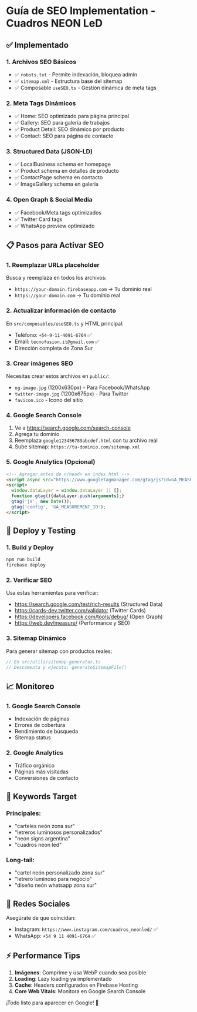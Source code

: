 # Guía de SEO Implementation - Cuadros NEON LeD

## ✅ Implementado

### 1. **Archivos SEO Básicos**
- ✅ `robots.txt` - Permite indexación, bloquea admin
- ✅ `sitemap.xml` - Estructura base del sitemap
- ✅ Composable `useSEO.ts` - Gestión dinámica de meta tags

### 2. **Meta Tags Dinámicos**
- ✅ Home: SEO optimizado para página principal
- ✅ Gallery: SEO para galería de trabajos  
- ✅ Product Detail: SEO dinámico por producto
- ✅ Contact: SEO para página de contacto

### 3. **Structured Data (JSON-LD)**
- ✅ LocalBusiness schema en homepage
- ✅ Product schema en detalles de producto
- ✅ ContactPage schema en contacto
- ✅ ImageGallery schema en galería

### 4. **Open Graph & Social Media**
- ✅ Facebook/Meta tags optimizados
- ✅ Twitter Card tags
- ✅ WhatsApp preview optimizado

## 📋 Pasos para Activar SEO

### 1. **Reemplazar URLs placeholder**
Busca y reemplaza en todos los archivos:
- `https://your-domain.firebaseapp.com` → Tu dominio real
- `https://your-domain.com` → Tu dominio real

### 2. **Actualizar información de contacto**
En `src/composables/useSEO.ts` y HTML principal:
- Teléfono: `+54-9-11-4091-6764` ✅
- Email: `tecnofusion.it@gmail.com` ✅
- Dirección completa de Zona Sur

### 3. **Crear imágenes SEO**
Necesitas crear estos archivos en `public/`:
- `og-image.jpg` (1200x630px) - Para Facebook/WhatsApp
- `twitter-image.jpg` (1200x675px) - Para Twitter
- `favicon.ico` - Icono del sitio

### 4. **Google Search Console**
1. Ve a https://search.google.com/search-console
2. Agrega tu dominio
3. Reemplaza `google123456789abcdef.html` con tu archivo real
4. Sube sitemap: `https://tu-dominio.com/sitemap.xml`

### 5. **Google Analytics (Opcional)**
```html
<!-- Agregar antes de </head> en index.html -->
<script async src="https://www.googletagmanager.com/gtag/js?id=GA_MEASUREMENT_ID"></script>
<script>
  window.dataLayer = window.dataLayer || [];
  function gtag(){dataLayer.push(arguments);}
  gtag('js', new Date());
  gtag('config', 'GA_MEASUREMENT_ID');
</script>
```

## 🚀 Deploy y Testing

### 1. **Build y Deploy**
```bash
npm run build
firebase deploy
```

### 2. **Verificar SEO**
Usa estas herramientas para verificar:
- https://search.google.com/test/rich-results (Structured Data)
- https://cards-dev.twitter.com/validator (Twitter Cards)  
- https://developers.facebook.com/tools/debug/ (Open Graph)
- https://web.dev/measure/ (Performance y SEO)

### 3. **Sitemap Dinámico**
Para generar sitemap con productos reales:
```typescript
// En src/utils/sitemap-generator.ts
// Descomenta y ejecuta: generateSitemapFile()
```

## 📈 Monitoreo

### 1. **Google Search Console**
- Indexación de páginas
- Errores de cobertura
- Rendimiento de búsqueda
- Sitemap status

### 2. **Google Analytics**
- Tráfico orgánico
- Páginas más visitadas
- Conversiones de contacto

## 🎯 Keywords Target

### Principales:
- "carteles neón zona sur"
- "letreros luminosos personalizados"
- "neon signs argentina"
- "cuadros neon led"

### Long-tail:
- "cartel neón personalizado zona sur"
- "letrero luminoso para negocio"
- "diseño neón whatsapp zona sur"

## 📱 Redes Sociales

Asegúrate de que coincidan:
- Instagram: `https://www.instagram.com/cuadros_neonled/` ✅
- WhatsApp: `+54 9 11 4091-6764` ✅

## ⚡ Performance Tips

1. **Imágenes**: Comprime y usa WebP cuando sea posible
2. **Loading**: Lazy loading ya implementado
3. **Cache**: Headers configurados en Firebase Hosting
4. **Core Web Vitals**: Monitora en Google Search Console

¡Todo listo para aparecer en Google! 🎉